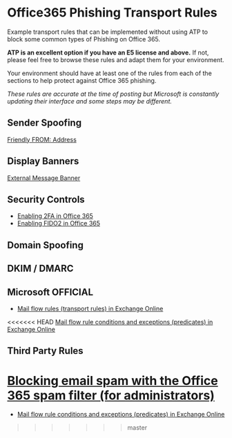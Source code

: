 # Office365 Phishing Transport Rules

Example transport rules that can be implemented without using ATP to block some common types of Phishing on Office 365.

**ATP is an excellent option if you have an E5 license and above.** If not, please feel free to browse these rules and adapt them for your environment. 

Your environment should have at least one of the rules from each of the sections to help protect against Office 365 phishing. 

*These rules are accurate at the time of posting but Microsoft is constantly updating their interface and some steps may be different.*


## Sender Spoofing

[Friendly FROM: Address](/friendly-from/README.md)

## Display Banners

[External Message Banner](/external-sender/README.md)

## Security Controls

- [Enabling 2FA in Office 365](/security/office365-enable-2fa.md)
- [Enabling FIDO2 in Office 365](/security/office365-enable-FIDO2.md)

## Domain Spoofing


## DKIM / DMARC


## Microsoft OFFICIAL

- [Mail flow rules (transport rules) in Exchange Online](https://docs.microsoft.com/en-us/exchange/security-and-compliance/mail-flow-rules/mail-flow-rules)

<<<<<<< HEAD
[Mail flow rule conditions and exceptions (predicates) in Exchange Online](https://docs.microsoft.com/en-us/exchange/security-and-compliance/mail-flow-rules/conditions-and-exceptions)

## Third Party Rules

[Blocking email spam with the Office 365 spam filter (for administrators)](https://www.clouddirect.net/knowledge-base/KB0011008/blocking-email-spam-with-the-office-365-spam-filter-for-administrators)
=======
- [Mail flow rule conditions and exceptions (predicates) in Exchange Online](https://docs.microsoft.com/en-us/exchange/security-and-compliance/mail-flow-rules/conditions-and-exceptions)
>>>>>>> master
